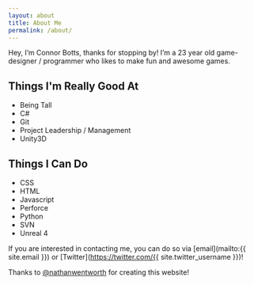 ```yaml
---
layout: about
title: About Me
permalink: /about/
---
```

Hey, I’m Connor Botts, thanks for stopping by! I’m a 23 year old game-designer / programmer who likes to make fun and awesome games.

## Things I'm Really Good At
* Being Tall
* C#
* Git
* Project Leadership / Management
* Unity3D

## Things I Can Do
* CSS
* HTML
* Javascript
* Perforce
* Python
* SVN
* Unreal 4

If you are interested in contacting me, you can do so via [email](mailto:{{ site.email }}) or [Twitter](https://twitter.com/{{ site.twitter_username }})!

Thanks to [@nathanwentworth](https://twitter.com/nathanwentworth) for creating this website!

<!-- Please publish -->